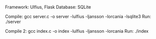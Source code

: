 Framework: Ulfius, Flask
Database: SQLite

Compile: gcc server.c -o server -lulfius -ljansson -lorcania -lsqlite3
Run: ./server

Compile 2: gcc index.c -o index -lulfius -ljansson -lorcania
Run: ./index